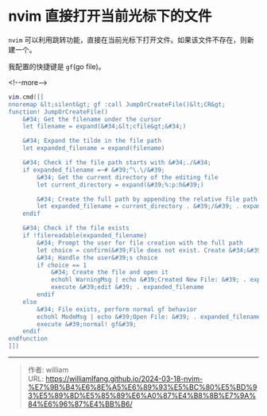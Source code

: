# nvim 直接打开当前光标下的文件


`nvim` 可以利用跳转功能，直接在当前光标下打开文件。如果该文件不存在，则新建一个。

我配置的快捷键是 `gf`(go file)。

&lt;!--more--&gt;

```lua
vim.cmd([[
nnoremap &lt;silent&gt; gf :call JumpOrCreateFile()&lt;CR&gt;
function! JumpOrCreateFile()
    &#34; Get the filename under the cursor
    let filename = expand(&#34;&lt;cfile&gt;&#34;)

    &#34; Expand the tilde in the file path
    let expanded_filename = expand(filename)

    &#34; Check if the file path starts with &#34;./&#34;
    if expanded_filename =~# &#39;^\.\/&#39;
        &#34; Get the current directory of the editing file
        let current_directory = expand(&#39;%:p:h&#39;)

        &#34; Create the full path by appending the relative file path
        let expanded_filename = current_directory . &#39;/&#39; . expanded_filename
    endif

    &#34; Check if the file exists
    if !filereadable(expanded_filename)
        &#34; Prompt the user for file creation with the full path
        let choice = confirm(&#39;File does not exist. Create &#34;&#39; . expanded_filename . &#39;&#34;?&#39;, &#34;&amp;Yes\n&amp;No&#34;, 1)
        &#34; Handle the user&#39;s choice
        if choice == 1
            &#34; Create the file and open it
            echohl WarningMsg | echo &#39;Created New File: &#39; . expanded_filename | echohl None
            execute &#39;edit &#39; . expanded_filename
        endif
    else
        &#34; File exists, perform normal gf behavior
        echohl ModeMsg | echo &#39;Open File: &#39; . expanded_filename | echohl None
        execute &#39;normal! gf&#39;
    endif
endfunction
]])
```


---

> 作者: william  
> URL: https://williamlfang.github.io/2024-03-18-nvim-%E7%9B%B4%E6%8E%A5%E6%89%93%E5%BC%80%E5%BD%93%E5%89%8D%E5%85%89%E6%A0%87%E4%B8%8B%E7%9A%84%E6%96%87%E4%BB%B6/  

